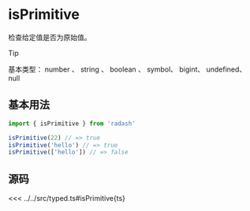 # isPrimitive

检查给定值是否为原始值。
> [!TIP]
> 基本类型： number 、 string 、 boolean 、 symbol、 bigint、 undefined、 null

## 基本用法

```ts
import { isPrimitive } from 'radash'

isPrimitive(22) // => true
isPrimitive('hello') // => true
isPrimitive(['hello']) // => false
```

## 源码

<<< ../../src/typed.ts#isPrimitive{ts}
